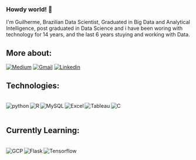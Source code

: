### Howdy world! 👋

I'm Guilherme, Brazilian Data Scientist, Graduated in Big Data and Analytical Intelligence, post graduated in Data Science and i have been woring with technology for 14 years, and the last 6 years stuying and working with Data.


## More about:

[![Medium](https://img.shields.io/badge/Medium-12100E?style=for-the-badge&logo=medium&logoColor=white)](https://guilhermebabinski.medium.com)
[![Gmail](https://img.shields.io/badge/Gmail-D14836?style=for-the-badge&logo=gmail&logoColor=white)](alisonbabinski@gmail.com)
[![Linkedin](https://img.shields.io/badge/LinkedIn-0077B5?style=for-the-badge&logo=linkedin&logoColor=white)](https://www.linkedin.com/in/guilhermebabinski/?locale=en_US)

## Technologies:

<div style="display: inline_bloc"><br/>
  <img align="left" alt="python" src="https://img.shields.io/badge/Python-3776AB?style=for-the-badge&logo=python&logoColor=white"/>
  <img align="left" alt="R" src="https://img.shields.io/badge/R-276DC3?style=for-the-badge&logo=r&logoColor=white"/>
  <img align="left" alt="MySQL" src="https://img.shields.io/badge/MySQL-00000F?style=for-the-badge&logo=mysql&logoColor=white"/>
  <img align="left" alt="Excel" src="https://img.shields.io/badge/Microsoft_Excel-217346?style=for-the-badge&logo=microsoft-excel&logoColor=white"/>
  <img align="left" alt="Tableau" src="https://img.shields.io/badge/Tableau-E97627?style=for-the-badge&logo=Tableau&logoColor=white"/>
  <img align="left" alt="C" src="https://img.shields.io/badge/C-00599C?style=for-the-badge&logo=c&logoColor=white"/>
</div>

<br/>
<br/>

## Currently Learning:

<div style="display: inline_bloc"><br/>
  <img align="left" alt="GCP" src="https://img.shields.io/badge/Google_Cloud-4285F4?style=for-the-badge&logo=google-cloud&logoColor=white"/>
  <img align="left" alt="Flask" src="https://img.shields.io/badge/Flask-000000?style=for-the-badge&logo=flask&logoColor=white"/>
  <img align="left" alt="Tensorflow" src="https://img.shields.io/badge/TensorFlow-FF6F00?style=for-the-badge&logo=tensorflow&logoColor=white"/>
</div>
